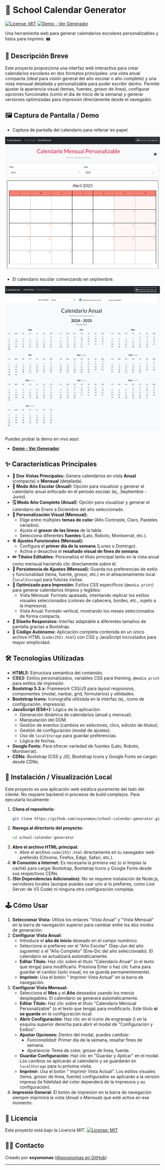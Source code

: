 # 📅 School Calendar Generator

[![License: MIT](https://img.shields.io/badge/License-MIT-yellow.svg)](https://opensource.org/licenses/MIT) [![Demo - Ver Generador](https://img.shields.io/badge/Demo-Ver_Generador-brightgreen)](https://soyunomas.github.io/school-calendar-generator/index.html) <!-- Asegúrate que esta URL sea correcta después de desplegar en GitHub Pages -->

Una herramienta web para generar calendarios escolares personalizables y listos para imprimir. 🖨️

## 📝 Descripción Breve

Este proyecto proporciona una interfaz web interactiva para crear calendarios escolares en dos formatos principales: una vista anual compacta (ideal para visión general del año escolar o año completo) y una vista mensual detallada y personalizable para poder escribir dentro. Permite ajustar la apariencia visual (temas, fuentes, grosor de línea), configurar opciones funcionales (como el día de inicio de la semana) y generar versiones optimizadas para impresión directamente desde el navegador.

## 🖼️ Captura de Pantalla / Demo

* Captura de pantalla del calendario para rellenar en papel.

![Captura de Pantalla del Generador de Calendarios](screenshot.png) 

* El calendario escolar comenzando en septiembre. 

![Captura de Pantalla del Generador de Calendarios](screenshot1.png) 

Puedes probar la demo en vivo aquí:

*   **[Demo - Ver Generador](https://soyunomas.github.io/school-calendar-generator/index.html)**

## ✨ Características Principales

*   **📅 Dos Vistas Principales:** Genera calendarios en vista **Anual** (compacta) o **Mensual** (detallada).
*   **🎒 Modo Año Escolar (Anual):** Opción para visualizar y generar el calendario anual enfocado en el periodo escolar (ej., Septiembre - Junio).
*   **🗓️ Modo Año Completo (Anual):** Opción para visualizar y generar el calendario de Enero a Diciembre del año seleccionado.
*   **🎨 Personalización Visual (Mensual):**
    *   Elige entre múltiples **temas de color** (Alto Contraste, Claro, Pasteles variados).
    *   Ajusta el **grosor de las líneas** de la tabla.
    *   Selecciona diferentes **fuentes** (Lato, Roboto, Montserrat, etc.).
*   **⚙️ Ajustes Funcionales (Mensual):**
    *   Configura el **primer día de la semana** (Lunes o Domingo).
    *   Activa o desactiva el **resaltado visual de fines de semana**.
*   **✏️ Títulos Editables:** Personaliza el título principal tanto en la vista anual como mensual haciendo clic directamente sobre él.
*   **💾 Persistencia de Ajustes (Mensual):** Guarda tus preferencias de estilo y funcionalidad (tema, fuente, grosor, etc.) en el almacenamiento local (`localStorage`) para futuras visitas.
*   **📄 Optimizado para Impresión:** Estilos CSS específicos (`@media print`) para generar calendarios limpios y legibles:
    *   Vista Mensual: Formato apaisado, intentando replicar los estilos visuales seleccionados (colores de cabecera, bordes, etc., sujeto a la impresora).
    *   Vista Anual: Formato vertical, mostrando los meses seleccionados de forma compacta.
*   **📱 Diseño Responsivo:** Interfaz adaptable a diferentes tamaños de pantalla gracias a Bootstrap.
*   **🧩 Código Autónomo:** Aplicación completa contenida en un único archivo HTML (`code(255).html`) con CSS y JavaScript incrustados para mayor simplicidad.

## 🛠️ Tecnologías Utilizadas

*   **HTML5:** Estructura semántica del contenido.
*   **CSS3:** Estilos personalizados, variables CSS para theming, `@media print` para estilos de impresión.
*   **Bootstrap 5.3.x:** Framework CSS/JS para layout responsivo, componentes (modal, navbar, grid, formularios) y utilidades.
*   **Bootstrap Icons:** Iconografía utilizada en la interfaz (ej., icono de configuración, impresora).
*   **JavaScript (ES6+):** Lógica de la aplicación:
    *   Generación dinámica de calendarios (anual y mensual).
    *   Manipulación del DOM.
    *   Gestión de eventos (cambios en selectores, clics, edición de títulos).
    *   Gestión de configuración (modal de ajustes).
    *   Uso de `localStorage` para guardar preferencias.
    *   Lógica de fechas.
*   **Google Fonts:** Para ofrecer variedad de fuentes (Lato, Roboto, Montserrat).
*   **CDNs:** Bootstrap (CSS y JS), Bootstrap Icons y Google Fonts se cargan desde CDNs.

## 🚀 Instalación / Visualización Local

Este proyecto es una aplicación web estática puramente del lado del cliente. No requiere backend ni procesos de build complejos. Para ejecutarla localmente:

1.  **Clona el repositorio:**
    ```bash
    git clone https://github.com/soyunomas/school-calendar-generator.git
    ```
2.  **Navega al directorio del proyecto:**
    ```bash
    cd school-calendar-generator
    ```
3.  **Abre el archivo HTML principal:**
    *   Abre el archivo `code(255).html` directamente en tu navegador web preferido (Chrome, Firefox, Edge, Safari, etc.).
4.  **🌐 Conexión a Internet:** Es necesaria la primera vez (o si limpias la caché) para cargar Bootstrap, Bootstrap Icons y Google Fonts desde sus respectivos CDNs.
5.  **(Sin Dependencias Adicionales):** No se requiere instalación de Node.js, servidores locales (aunque puedes usar uno si lo prefieres, como Live Server de VS Code) ni ninguna otra configuración compleja.

## 🕹️ Cómo Usar

1.  **Seleccionar Vista:** Utiliza los enlaces "Vista Anual" y "Vista Mensual" en la barra de navegación superior para cambiar entre los dos modos de generación.
2.  **Configurar Vista Anual:**
    *   Introduce el **año de inicio** deseado en el campo numérico.
    *   Selecciona si prefieres ver el "Año Escolar" (Sep-Jun del año siguiente) o el "Año Completo" (Ene-Dic del año seleccionado). El calendario se actualizará automáticamente.
    *   **Editar Título:** Haz clic sobre el título "Calendario Anual" (o el texto que tenga) para modificarlo. Presiona Enter o haz clic fuera para guardar el cambio (solo visual, no se guarda permanentemente).
    *   **Imprimir:** Usa el botón "<i class="bi bi-printer-fill"></i> Imprimir Vista Actual" en la barra de navegación.
3.  **Configurar Vista Mensual:**
    *   Selecciona el **Mes** y el **Año** deseados usando los menús desplegables. El calendario se generará automáticamente.
    *   **Editar Título:** Haz clic sobre el título "Calendario Mensual Personalizable" (o el texto que tenga) para modificarlo. Este título **sí se guarda** en la configuración local.
    *   **Abrir Configuración:** Haz clic en el icono de engranaje (<i class="bi bi-gear-fill"></i>) en la esquina superior derecha para abrir el modal de "Configuración y Estilos".
    *   **Ajustar Opciones:** Dentro del modal, puedes cambiar:
        *   *Funcionalidad:* Primer día de la semana, resaltar fines de semana.
        *   *Apariencia:* Tema de color, grosor de línea, fuente.
    *   **Guardar Configuración:** Haz clic en "Guardar y Aplicar" en el modal. Los cambios se aplicarán al calendario y se guardarán en `localStorage` para tu próxima visita.
    *   **Imprimir:** Usa el botón "<i class="bi bi-printer-fill"></i> Imprimir Vista Actual". Los estilos visuales (tema, grosor de línea, fuente) configurados se aplicarán a la versión impresa (la fidelidad del color dependerá de la impresora y su configuración).
4.  **Impresión General:** El botón de impresión en la barra de navegación siempre imprimirá la vista (Anual o Mensual) que esté activa en ese momento.

## 📄 Licencia

Este proyecto está bajo la Licencia MIT.
[![License: MIT](https://img.shields.io/badge/License-MIT-yellow.svg)](https://opensource.org/licenses/MIT)

## 🧑‍💻 Contacto

Creado por **soyunomas** ([@soyunomas en GitHub](https://github.com/soyunomas))

---
